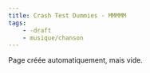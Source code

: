 ```yaml
---
title: Crash Test Dummies - MMMMM
tags:
    - -draft
    - musique/chanson
---
```


Page créée automatiquement, mais vide.
